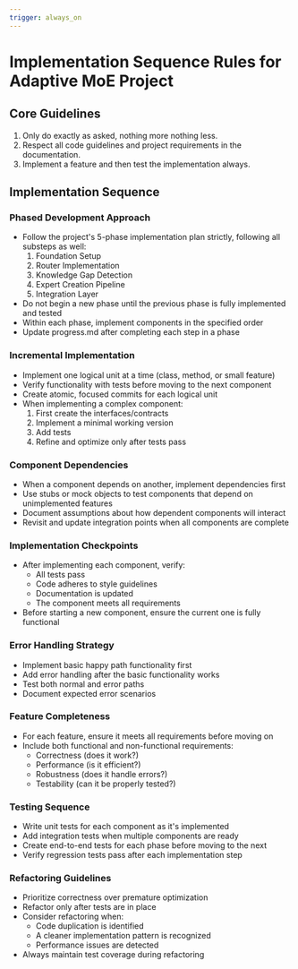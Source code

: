 ```yaml
---
trigger: always_on
---
```


# Implementation Sequence Rules for Adaptive MoE Project

## Core Guidelines
1. Only do exactly as asked, nothing more nothing less.
2. Respect all code guidelines and project requirements in the documentation.
3. Implement a feature and then test the implementation always.

## Implementation Sequence

### Phased Development Approach
- Follow the project's 5-phase implementation plan strictly, following all substeps as well:
  1. Foundation Setup
  2. Router Implementation
  3. Knowledge Gap Detection
  4. Expert Creation Pipeline
  5. Integration Layer
- Do not begin a new phase until the previous phase is fully implemented and tested
- Within each phase, implement components in the specified order
- Update progress.md after completing each step in a phase

### Incremental Implementation
- Implement one logical unit at a time (class, method, or small feature)
- Verify functionality with tests before moving to the next component
- Create atomic, focused commits for each logical unit
- When implementing a complex component:
  1. First create the interfaces/contracts
  2. Implement a minimal working version
  3. Add tests
  4. Refine and optimize only after tests pass

### Component Dependencies
- When a component depends on another, implement dependencies first
- Use stubs or mock objects to test components that depend on unimplemented features
- Document assumptions about how dependent components will interact
- Revisit and update integration points when all components are complete

### Implementation Checkpoints
- After implementing each component, verify:
  - All tests pass
  - Code adheres to style guidelines
  - Documentation is updated
  - The component meets all requirements
- Before starting a new component, ensure the current one is fully functional

### Error Handling Strategy
- Implement basic happy path functionality first
- Add error handling after the basic functionality works
- Test both normal and error paths
- Document expected error scenarios

### Feature Completeness
- For each feature, ensure it meets all requirements before moving on
- Include both functional and non-functional requirements:
  - Correctness (does it work?)
  - Performance (is it efficient?)
  - Robustness (does it handle errors?)
  - Testability (can it be properly tested?)

### Testing Sequence
- Write unit tests for each component as it's implemented
- Add integration tests when multiple components are ready
- Create end-to-end tests for each phase before moving to the next
- Verify regression tests pass after each implementation step

### Refactoring Guidelines
- Prioritize correctness over premature optimization
- Refactor only after tests are in place
- Consider refactoring when:
  - Code duplication is identified
  - A cleaner implementation pattern is recognized
  - Performance issues are detected
- Always maintain test coverage during refactoring